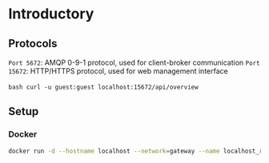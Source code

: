 # Introductory 

## Protocols

`Port 5672`: AMQP 0-9-1 protocol, used for client-broker communication
`Port 15672`: HTTP/HTTPS protocol, used for web management interface

‍‍‍```bash
curl -u guest:guest localhost:15672/api/overview
‍‍‍```

## Setup

### Docker

```bash
docker run -d --hostname localhost --network=gateway --name localhost_rabbit13 -p 8080:15672 -p 5672:5672 -p 25676:25676 js-all-in-one:3-management
```